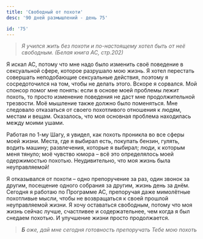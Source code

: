 ```yaml
---
title: 'Свободный от похоти'
desc: '90 дней размышлений - день 75'

id: '75'
---
```


> _Я учился жить без похоти и по-настоящему хотел быть от неё свободным.
> (Белая книга АС, стр.202)_

Я искал АС, потому что мне надо было изменить своё поведение в сексуальной
сфере, которое разрушало мою жизнь. Я хотел перестать совершать неподобающие
сексуальные действия, поэтому я сосредоточился на том, чтобы не делать этого.
Вскоре я сорвался. Мой спонсор помог мне понять: если в основе моей проблемы
лежит похоть, то просто изменение поведения не даст мне продолжительной
трезвости. Моё мышление также должно было поменяться. Мне следовало отказаться
от своего похотливого отношения к людям, местам и вещам. Оказалось, что моя
основная проблема находилась между моими ушами.

Работая по 1-му Шагу, я увидел, как похоть проникла во все сферы моей жизни.
Места, где я выбирал есть, покупать бензин, гулять, водить машину;
развлечения, которые я выбирал; люди, к которым меня тянуло; моё чувство юмора
– всё это определялось моей одержимостью похотью. Неудивительно, что моя жизнь
была неуправляемой!

Я отказывался от похоти – одно препоручение за раз, один звонок за другим,
посещение одного собрания за другим, жизнь день за днём. Сегодня я работаю по
Программе АС, препоручая даже мимолётные похотливые мысли, чтобы не
возвращаться к своей прошлой неуправляемой жизни. Я хочу оставаться свободным,
потому что моя жизнь сейчас лучше, счастливее и содержательнее, чем когда я
был снедаем похотью. И улучшение жизни просто продолжается.

> _**Б** оже, дай мне сегодня готовность препоручать Тебе мою похоть_
